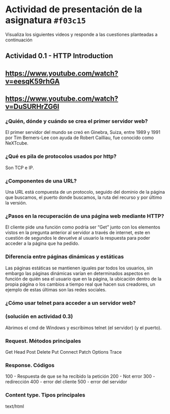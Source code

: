 
# Actividad de presentación de la asignatura `#f03c15`
  Visualiza los siguientes videos y responde a las cuestiones planteadas a continuación

## Actividad 0.1 - HTTP Introduction
## https://www.youtube.com/watch?v=eesqK59rhGA
## https://www.youtube.com/watch?v=DuSURHrZG6I

### ¿Quién, dónde y cuándo se crea el primer servidor web?

El primer servidor del mundo se creó en Ginebra, Suiza, entre 1989 y 1991 por Tim Berners-Lee con ayuda de Robert Cailliau, fue conocido como NeXTcube.

### ¿Qué es pila de protocolos usados por http?

Son TCP e IP.

### ¿Componentes de una URL?

Una URL está compuesta de un protocolo, seguido del dominio de la página que buscamos, el puerto donde buscamos, la ruta del recurso y por último la versión.

### ¿Pasos en la recuperación de una página web mediante HTTP?

El cliente pide una función como podría ser “Get” junto con los elementos vistos en la pregunta anterior al servidor a través de internet, este en cuestión de segundos le devuelve al usuario la respuesta para poder acceder a la página que ha pedido.

### Diferencia entre páginas dinámicas y estáticas

Las páginas estáticas se mantienen iguales par todos los usuarios, sin embargo las páginas dinámicas varían en determinados aspectos en función de quién sea el usuario que en la página, la ubicación dentro de la propia página o los cambios a tiempo real que hacen sus creadores, un ejemplo de estas últimas son las redes sociales.

### ¿Cómo usar telnet para acceder a un servidor web?
### (solución en actividad 0.3)

Abrimos el cmd de Windows y escribimos telnet (el servidor) (y el puerto).

### Request. Métodos principales

Get
Head
Post
Delete
Put
Connect
Patch
Options
Trace

### Response. Códigos

100 - Respuesta de que se ha recibido la petición
200 - Not error
300 - redirección
400 - error del cliente
500 - error del servidor

### Content type. Tipos principales
text/html
